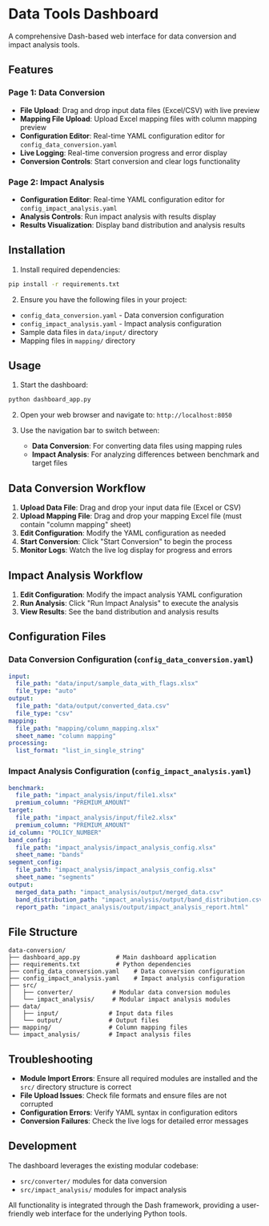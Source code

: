 # Data Tools Dashboard

A comprehensive Dash-based web interface for data conversion and impact analysis tools.

## Features

### Page 1: Data Conversion
- **File Upload**: Drag and drop input data files (Excel/CSV) with live preview
- **Mapping File Upload**: Upload Excel mapping files with column mapping preview
- **Configuration Editor**: Real-time YAML configuration editor for `config_data_conversion.yaml`
- **Live Logging**: Real-time conversion progress and error display
- **Conversion Controls**: Start conversion and clear logs functionality

### Page 2: Impact Analysis
- **Configuration Editor**: Real-time YAML configuration editor for `config_impact_analysis.yaml`
- **Analysis Controls**: Run impact analysis with results display
- **Results Visualization**: Display band distribution and analysis results

## Installation

1. Install required dependencies:
```bash
pip install -r requirements.txt
```

2. Ensure you have the following files in your project:
- `config_data_conversion.yaml` - Data conversion configuration
- `config_impact_analysis.yaml` - Impact analysis configuration
- Sample data files in `data/input/` directory
- Mapping files in `mapping/` directory

## Usage

1. Start the dashboard:
```bash
python dashboard_app.py
```

2. Open your web browser and navigate to: `http://localhost:8050`

3. Use the navigation bar to switch between:
   - **Data Conversion**: For converting data files using mapping rules
   - **Impact Analysis**: For analyzing differences between benchmark and target files

## Data Conversion Workflow

1. **Upload Data File**: Drag and drop your input data file (Excel or CSV)
2. **Upload Mapping File**: Drag and drop your mapping Excel file (must contain "column mapping" sheet)
3. **Edit Configuration**: Modify the YAML configuration as needed
4. **Start Conversion**: Click "Start Conversion" to begin the process
5. **Monitor Logs**: Watch the live log display for progress and errors

## Impact Analysis Workflow

1. **Edit Configuration**: Modify the impact analysis YAML configuration
2. **Run Analysis**: Click "Run Impact Analysis" to execute the analysis
3. **View Results**: See the band distribution and analysis results

## Configuration Files

### Data Conversion Configuration (`config_data_conversion.yaml`)
```yaml
input:
  file_path: "data/input/sample_data_with_flags.xlsx"
  file_type: "auto"
output:
  file_path: "data/output/converted_data.csv"
  file_type: "csv"
mapping:
  file_path: "mapping/column_mapping.xlsx"
  sheet_name: "column mapping"
processing:
  list_format: "list_in_single_string"
```

### Impact Analysis Configuration (`config_impact_analysis.yaml`)
```yaml
benchmark:
  file_path: "impact_analysis/input/file1.xlsx"
  premium_column: "PREMIUM_AMOUNT"
target:
  file_path: "impact_analysis/input/file2.xlsx"
  premium_column: "PREMIUM_AMOUNT"
id_column: "POLICY_NUMBER"
band_config:
  file_path: "impact_analysis/impact_analysis_config.xlsx"
  sheet_name: "bands"
segment_config:
  file_path: "impact_analysis/impact_analysis_config.xlsx"
  sheet_name: "segments"
output:
  merged_data_path: "impact_analysis/output/merged_data.csv"
  band_distribution_path: "impact_analysis/output/band_distribution.csv"
  report_path: "impact_analysis/output/impact_analysis_report.html"
```

## File Structure

```
data-conversion/
├── dashboard_app.py          # Main dashboard application
├── requirements.txt          # Python dependencies
├── config_data_conversion.yaml    # Data conversion configuration
├── config_impact_analysis.yaml    # Impact analysis configuration
├── src/
│   ├── converter/           # Modular data conversion modules
│   └── impact_analysis/     # Modular impact analysis modules
├── data/
│   ├── input/              # Input data files
│   └── output/             # Output files
├── mapping/                # Column mapping files
└── impact_analysis/        # Impact analysis files
```

## Troubleshooting

- **Module Import Errors**: Ensure all required modules are installed and the `src/` directory structure is correct
- **File Upload Issues**: Check file formats and ensure files are not corrupted
- **Configuration Errors**: Verify YAML syntax in configuration editors
- **Conversion Failures**: Check the live logs for detailed error messages

## Development

The dashboard leverages the existing modular codebase:
- `src/converter/` modules for data conversion
- `src/impact_analysis/` modules for impact analysis

All functionality is integrated through the Dash framework, providing a user-friendly web interface for the underlying Python tools.

